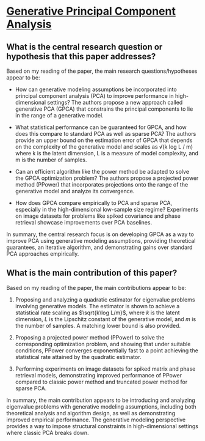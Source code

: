 # [Generative Principal Component Analysis](https://arxiv.org/abs/2203.09693v2)

## What is the central research question or hypothesis that this paper addresses?

 Based on my reading of the paper, the main research questions/hypotheses appear to be:

- How can generative modeling assumptions be incorporated into principal component analysis (PCA) to improve performance in high-dimensional settings? The authors propose a new approach called generative PCA (GPCA) that constrains the principal components to lie in the range of a generative model.

- What statistical performance can be guaranteed for GPCA, and how does this compare to standard PCA as well as sparse PCA? The authors provide an upper bound on the estimation error of GPCA that depends on the complexity of the generative model and scales as √(k log L / m) where k is the latent dimension, L is a measure of model complexity, and m is the number of samples. 

- Can an efficient algorithm like the power method be adapted to solve the GPCA optimization problem? The authors propose a projected power method (PPower) that incorporates projections onto the range of the generative model and analyze its convergence.

- How does GPCA compare empirically to PCA and sparse PCA, especially in the high-dimensional low-sample size regime? Experiments on image datasets for problems like spiked covariance and phase retrieval showcase improvements over PCA baselines.

In summary, the central research focus is on developing GPCA as a way to improve PCA using generative modeling assumptions, providing theoretical guarantees, an iterative algorithm, and demonstrating gains over standard PCA approaches empirically.


## What is the main contribution of this paper?

 Based on my reading of the paper, the main contributions appear to be:

1. Proposing and analyzing a quadratic estimator for eigenvalue problems involving generative models. The estimator is shown to achieve a statistical rate scaling as $\sqrt{k\log L/m}$, where $k$ is the latent dimension, $L$ is the Lipschitz constant of the generative model, and $m$ is the number of samples. A matching lower bound is also provided.

2. Proposing a projected power method (PPower) to solve the corresponding optimization problem, and showing that under suitable conditions, PPower converges exponentially fast to a point achieving the statistical rate attained by the quadratic estimator. 

3. Performing experiments on image datasets for spiked matrix and phase retrieval models, demonstrating improved performance of PPower compared to classic power method and truncated power method for sparse PCA.

In summary, the main contribution appears to be introducing and analyzing eigenvalue problems with generative modeling assumptions, including both theoretical analysis and algorithm design, as well as demonstrating improved empirical performance. The generative modeling perspective provides a way to impose structural constraints in high-dimensional settings where classic PCA breaks down.
